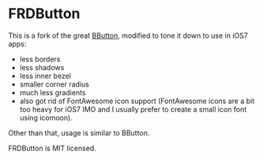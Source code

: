 FRDButton
=========

This is a fork of the great [BButton](https://github.com/mattlawer/BButton), modified
to tone it down to use in iOS7 apps:
- less borders
- less shadows
- less inner bezel
- smaller corner radius
- much less gradients
- also got rid of FontAwesome icon support (FontAwesome icons are a bit too heavy for iOS7 IMO and I usually prefer to 
create a small icon font using icomoon).

Other than that, usage is similar to BButton.



FRDButton is MIT licensed.